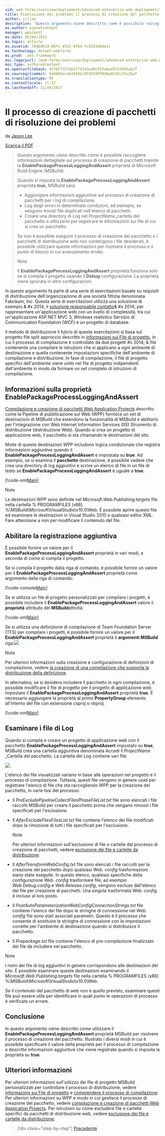 ```yaml
---
uid: web-forms/overview/deployment/advanced-enterprise-web-deployment/troubleshooting-the-packaging-process
title: Risoluzione dei problemi il processo di creazione del pacchetto | Documenti Microsoft
author: jrjlee
description: "Questo argomento viene descritto come è possibile raccogliere informazioni dettagliate sul processo di creazione di pacchetti tramite la proprietà EnablePackageProcessLoggingAndAssert di m..."
ms.author: aspnetcontent
manager: wpickett
ms.date: 05/04/2012
ms.topic: article
ms.assetid: 794bd819-00fc-47e2-876d-fc5d15e0de1c
ms.technology: dotnet-webforms
ms.prod: .net-framework
msc.legacyurl: /web-forms/overview/deployment/advanced-enterprise-web-deployment/troubleshooting-the-packaging-process
msc.type: authoredcontent
ms.openlocfilehash: 977077357eb5774193a40c55fabee9733dd5ab2f
ms.sourcegitcommit: 9a9483aceb34591c97451997036a9120c3fe2baf
ms.translationtype: MT
ms.contentlocale: it-IT
ms.lasthandoff: 11/10/2017
---
```

<a name="troubleshooting-the-packaging-process"></a>Il processo di creazione di pacchetti di risoluzione dei problemi
====================
da [Jason Lee](https://github.com/jrjlee)

[Scarica il PDF](https://msdnshared.blob.core.windows.net/media/MSDNBlogsFS/prod.evol.blogs.msdn.com/CommunityServer.Blogs.Components.WeblogFiles/00/00/00/63/56/8130.DeployingWebAppsInEnterpriseScenarios.pdf)

> Questo argomento viene descritto come è possibile raccogliere informazioni dettagliate sul processo di creazione di pacchetti tramite la **EnablePackageProcessLoggingAndAssert** proprietà di Microsoft Build Engine (MSBuild).
> 
> Quando si imposta la **EnablePackageProcessLoggingAndAssert** proprietà **true**, MSBuild sarà:
> 
> - Aggiungere informazioni aggiuntive sul processo di creazione di pacchetti per i log di compilazione.
> - Log degli errori in determinate condizioni, ad esempio, se vengono trovati file duplicati nell'elenco di pacchetti.
> - Creare una directory di Log nel *ProjectName*\_cartella del pacchetto e utilizzarlo per registrare le informazioni sui file di cui si crea un pacchetto.
> 
> Se non è possibile eseguire il processo di creazione del pacchetto o i pacchetti di distribuzione web non contengono i file desiderati, è possibile utilizzare queste informazioni per risolvere il processo e il punto di blocco in cui avanzamento errato.
> 
> > [!NOTE]
> > Il **EnablePackageProcessLoggingAndAssert** proprietà funziona solo se si compila il progetto usando il **Debug** configurazione. La proprietà viene ignorata in altre configurazioni.


In questo argomento fa parte di una serie di esercitazioni basate su requisiti di distribuzione dell'organizzazione di una società fittizia denominata Fabrikam, Inc. Questa serie di esercitazioni utilizza una soluzione di esempio & #x 2014; il [soluzione responsabile contatto](../web-deployment-in-the-enterprise/the-contact-manager-solution.md)& #x 2014; per rappresentare un'applicazione web con un livello di complessità, tra cui un'applicazione ASP.NET MVC 3, Windows realistico Servizio di Communication Foundation (WCF) e un progetto di database.

Il metodo di distribuzione il fulcro di queste esercitazioni si basa sul progetto file split approccio descritto in [informazioni sui File di progetto](../web-deployment-in-the-enterprise/understanding-the-project-file.md), in cui il processo di compilazione è controllato da due progetti #x 2014; & file contenente una compilare le istruzioni che si applicano a ogni ambiente di destinazione e quella contenente impostazioni specifiche dell'ambiente di compilazione e distribuzione. In fase di compilazione, il file di progetto specifici dell'ambiente viene unito nel file di progetto indipendenti dall'ambiente in modo da formare un set completo di istruzioni di compilazione.

## <a name="understanding-the-enablepackageprocessloggingandassert-property"></a>Informazioni sulla proprietà EnablePackageProcessLoggingAndAssert

[Compilazione e creazione di pacchetti Web Application Projects](../web-deployment-in-the-enterprise/building-and-packaging-web-application-projects.md) descritto come la Pipeline di pubblicazione sul Web (WPP) fornisce un set di destinazioni di MSBuild che estendono la funzionalità di MSBuild e abilitarlo per l'integrazione con Web Internet Information Services (IIS) Strumento di distribuzione (distribuzione Web). Quando si crea un progetto di applicazione web, il pacchetto si sta chiamando le destinazioni del sito.

Molte di queste destinazioni WPP includono logica condizionale che registra informazioni aggiuntive quando il **EnablePackageProcessLoggingAndAssert** è impostata su **true**. Ad esempio, se si esamina il **pacchetto** destinazione, è possibile vedere che crea una directory di log aggiuntivi e scrive un elenco di file in un file di testo se **EnablePackageProcessLoggingAndAssert** è uguale a **true**.


[!code-xml[Main](troubleshooting-the-packaging-process/samples/sample1.xml)]


> [!NOTE]
> Le destinazioni WPP sono definite nel *Microsoft.Web.Publishing.targets* file nella cartella % PROGRAMFILES (x86) %\MSBuild\Microsoft\VisualStudio\v10.0\Web. È possibile aprire questo file ed esaminare le destinazioni in Visual Studio 2010 o qualsiasi editor XML. Fare attenzione a non per modificare il contenuto del file.


## <a name="enabling-the-additional-logging"></a>Abilitare la registrazione aggiuntiva

È possibile fornire un valore per il **EnablePackageProcessLoggingAndAssert** proprietà in vari modi, a seconda di come si compila il progetto.

Se si compila il progetto dalla riga di comando, è possibile fornire un valore per il **EnablePackageProcessLoggingAndAssert** proprietà come argomento della riga di comando:


[!code-console[Main](troubleshooting-the-packaging-process/samples/sample2.cmd)]


Se si utilizza un file di progetto personalizzati per compilare i progetti, è possibile includere il **EnablePackageProcessLoggingAndAssert** valore il **proprietà** attributo del **MSBuild**attività:


[!code-xml[Main](troubleshooting-the-packaging-process/samples/sample3.xml)]


Se si utilizza una definizione di compilazione di Team Foundation Server (TFS) per compilare i progetti, è possibile fornire un valore per il **EnablePackageProcessLoggingAndAssert** proprietà il **argomenti MSBuild** riga:![](troubleshooting-the-packaging-process/_static/image1.png)

> [!NOTE]
> Per ulteriori informazioni sulla creazione e configurazione di definizioni di compilazione, vedere [la creazione di una compilazione che supporta la distribuzione della definizione](../configuring-team-foundation-server-for-web-deployment/creating-a-build-definition-that-supports-deployment.md).


In alternativa, se si desidera includere il pacchetto in ogni compilazione, è possibile modificare il file di progetto per il progetto di applicazione web impostare il **EnablePackageProcessLoggingAndAssert** proprietà **true**. È necessario aggiungere la proprietà al primo **PropertyGroup** elemento all'interno del file con estensione csproj o vbproj.


[!code-xml[Main](troubleshooting-the-packaging-process/samples/sample4.xml)]


## <a name="reviewing-the-log-files"></a>Esaminare i file di Log

Quando si compila e creare un progetto di applicazione web con il pacchetto **EnablePackageProcessLoggingAndAssert** impostato su **true**, MSBuild crea una cartella aggiuntiva denominata Accedi il *ProjectName* \_Cartella del pacchetto. La cartella dei Log contiene vari file:

![](troubleshooting-the-packaging-process/_static/image2.png)

L'elenco dei file visualizzati variano in base alle operazioni nel progetto e il processo di compilazione. Tuttavia, questi file vengono in genere usati per registrare l'elenco di file che sta raccogliendo WPP per la creazione del pacchetto, in varie fasi del processo:

- Il *PreExcludePipelineCollectFilesPhaseFileList.txt* file sono elencati i file raccolti MSBuild per creare il pacchetto prima che vengano rimossi i file specificati per l'esclusione.
- Il *AfterExcludeFilesFilesList.txt* file contiene l'elenco dei file modificati dopo la rimozione di tutti i file specificati per l'esclusione.

    > [!NOTE]
    > Per ulteriori informazioni sull'esclusione di file e cartelle dal processo di creazione di pacchetti, vedere [esclusione dei file e cartelle da distribuzione](excluding-files-and-folders-from-deployment.md).
- Il *AfterTransformWebConfig.txt* file sono elencati i file raccolti per la creazione del pacchetto dopo qualsiasi *Web. config* trasformazioni siano state eseguite. In questo elenco, qualsiasi specifiche della configurazione *Web. config* trasformare file, ad esempio *Web.Debug.config* e *Web.Release.config*, vengono escluse dall'elenco dei file per creazione di pacchetti. Una singola trasformata *Web. config* è incluso al loro posto.
- Il *PostAutoParameterizationWebConfigConnectionStrings.txt* file contiene l'elenco dei file dopo le stringhe di connessione nel *Web. config* file sono stati associati parametri. Questo è il processo che consente di sostituire le stringhe di connessione con le impostazioni corrette per l'ambiente di destinazione quando si distribuisce il pacchetto.
- Il *Prepackage.txt* file contiene l'elenco di pre-compilazione finalizzato dei file da includere nel pacchetto.

> [!NOTE]
> I nomi dei file di log aggiuntivi in genere corrispondono alle destinazioni del sito. È possibile esaminare queste destinazioni esaminando il *Microsoft.Web.Publishing.targets* file nella cartella % PROGRAMFILES (x86) %\MSBuild\Microsoft\VisualStudio\v10.0\Web.


Se il contenuto del pacchetto di web non è quello previsto, esaminare questi file può essere utile per identificare in quali punto le operazioni di processo è verificato un errore.

## <a name="conclusion"></a>Conclusione

In questo argomento viene descritto come utilizzare il **EnablePackageProcessLoggingAndAssert** proprietà MSBuild per risolvere il processo di creazione del pacchetto. Illustrato i diversi modi in cui è possibile specificare il valore della proprietà per il processo di compilazione e descritte informazioni aggiuntive che viene registrate quando si imposta la proprietà su **true**.

## <a name="further-reading"></a>Ulteriori informazioni

Per ulteriori informazioni sull'utilizzo dei file di progetto MSBuild personalizzati per controllare il processo di distribuzione, vedere [informazioni sui File di progetto](../web-deployment-in-the-enterprise/understanding-the-project-file.md) e [comprendere il processo di compilazione](../web-deployment-in-the-enterprise/understanding-the-build-process.md). Per ulteriori informazioni su WPP e modo in cui gestisce il processo di creazione del pacchetto, vedere [compilazione e creazione di pacchetti Web Application Projects](../web-deployment-in-the-enterprise/building-and-packaging-web-application-projects.md). Per istruzioni su come escludere file e cartelle specifici da pacchetti di distribuzione web, vedere [esclusione dei file e cartelle da distribuzione](excluding-files-and-folders-from-deployment.md).

>[!div class="step-by-step"]
[Precedente](running-windows-powershell-scripts-from-msbuild-project-files.md)
